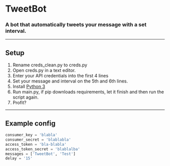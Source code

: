 # TweetBot
### A bot that automatically tweets your message with a set interval.
---------
## Setup
1. Rename creds_clean.py to creds.py
2. Open creds.py in a text editor.
3. Enter your API credentials into the first 4 lines
4. Set your message and interval on the 5th and 6th lines.
5. Install [Python 3](https://www.python.org/downloads/)
6. Run main.py, if pip downloads requirements, let it finish and then run the script again.
7. Profit?
---------
## Example config
```python
consumer_key = 'blabla'
consumer_secret = 'blablabla'
access_token = 'bla-blabla'
access_token_secret = 'blablalba'
messages = ['TweetBot', 'Test']
delay = '15'
```